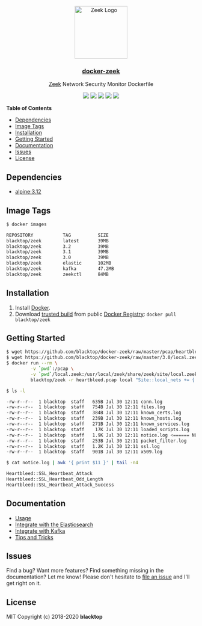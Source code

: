 <p align="center">
  <a href="https://github.com/blacktop/docker-zeek"><img alt="Zeek Logo" src="https://raw.githubusercontent.com/blacktop/docker-zeek/master/docs/logo.png" height="140" /></a>
  <a href="https://github.com/blacktop/docker-zeek"><h3 align="center">docker-zeek</h3></a>
  <p align="center"><a href="https://github.com/zeek/zeek">Zeek</a> Network Security Monitor Dockerfile</p>
    <p align="center">
    <a href="https://circleci.com/gh/blacktop/docker-zeek" alt="CircleCI">
          <img src="https://circleci.com/gh/blacktop/docker-zeek.png?style=shield" /></a>
    <a href="http://doge.mit-license.org" alt="License">
          <img src="http://img.shields.io/:license-mit-blue.svg" /></a>
    <a href="https://hub.docker.com/r/blacktop/zeek/" alt="Docker Stars">
          <img src="https://img.shields.io/docker/stars/blacktop/zeek.svg" /></a>
    <a href="https://hub.docker.com/r/blacktop/zeek/" alt="Docker Pulls">
          <img src="https://img.shields.io/docker/pulls/blacktop/zeek.svg" /></a>
    <a href="https://hub.docker.com/r/blacktop/zeek/" alt="Docker Image">
          <img src="https://img.shields.io/badge/docker%20image-39.5MB-blue.svg" /></a>
  </p>
</p>

**Table of Contents**

- [Dependencies](#dependencies)
- [Image Tags](#image-tags)
- [Installation](#installation)
- [Getting Started](#getting-started)
- [Documentation](#documentation)
- [Issues](#issues)
- [License](#license)

## Dependencies

- [alpine:3.12](https://hub.docker.com/_/alpine/)

## Image Tags

```bash
$ docker images

REPOSITORY           TAG          SIZE
blacktop/zeek        latest       39MB
blacktop/zeek        3.2          39MB
blacktop/zeek        3.1          39MB
blacktop/zeek        3.0          39MB
blacktop/zeek        elastic      102MB
blacktop/zeek        kafka        47.2MB
blacktop/zeek        zeekctl      84MB
```

## Installation

1. Install [Docker](https://docs.docker.com).
2. Download [trusted build](https://hub.docker.com/r/blacktop/zeek/) from public [Docker Registry](https://hub.docker.com): `docker pull blacktop/zeek`

## Getting Started

```bash
$ wget https://github.com/blacktop/docker-zeek/raw/master/pcap/heartbleed.pcap
$ wget https://github.com/blacktop/docker-zeek/raw/master/3.0/local.zeek
$ docker run --rm \
         -v `pwd`:/pcap \
         -v `pwd`/local.zeek:/usr/local/zeek/share/zeek/site/local.zeek \
         blacktop/zeek -r heartbleed.pcap local "Site::local_nets += { 192.168.11.0/24 }"
```

```bash
$ ls -l

-rw-r--r--  1 blacktop  staff   635B Jul 30 12:11 conn.log
-rw-r--r--  1 blacktop  staff   754B Jul 30 12:11 files.log
-rw-r--r--  1 blacktop  staff   384B Jul 30 12:11 known_certs.log
-rw-r--r--  1 blacktop  staff   239B Jul 30 12:11 known_hosts.log
-rw-r--r--  1 blacktop  staff   271B Jul 30 12:11 known_services.log
-rw-r--r--  1 blacktop  staff    17K Jul 30 12:11 loaded_scripts.log
-rw-r--r--  1 blacktop  staff   1.9K Jul 30 12:11 notice.log <====== NOTICE
-rw-r--r--  1 blacktop  staff   253B Jul 30 12:11 packet_filter.log
-rw-r--r--  1 blacktop  staff   1.2K Jul 30 12:11 ssl.log
-rw-r--r--  1 blacktop  staff   901B Jul 30 12:11 x509.log
```

```bash
$ cat notice.log | awk '{ print $11 }' | tail -n4

Heartbleed::SSL_Heartbeat_Attack
Heartbleed::SSL_Heartbeat_Odd_Length
Heartbleed::SSL_Heartbeat_Attack_Success
```

## Documentation

- [Usage](https://github.com/blacktop/docker-zeek/blob/master/docs/usage.md)
- [Integrate with the Elasticsearch](https://github.com/blacktop/docker-zeek/blob/master/docs/elastic.md)
- [Integrate with Kafka](https://github.com/blacktop/docker-zeek/blob/master/docs/kafka.md)
- [Tips and Tricks](https://github.com/blacktop/docker-zeek/blob/master/docs/tips-and-tricks.md)

## Issues

Find a bug? Want more features? Find something missing in the documentation? Let me know! Please don't hesitate to [file an issue](https://github.com/blacktop/docker-zeek/issues/new) and I'll get right on it.

## License

MIT Copyright (c) 2018-2020 **blacktop**
